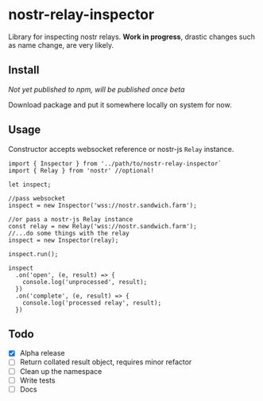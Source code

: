 # nostr-relay-inspector
Library for inspecting nostr relays. **Work in progress**, drastic changes such as name change, are very likely. 

## Install
_Not yet published to npm, will be published once beta_ 

Download package and put it somewhere locally on system for now. 

## Usage
Constructor accepts websocket reference or nostr-js `Relay` instance. 

```
import { Inspector } from '../path/to/nostr-relay-inspector` 
import { Relay } from 'nostr' //optional!

let inspect;

//pass websocket  
inspect = new Inspector('wss://nostr.sandwich.farm');

//or pass a nostr-js Relay instance 
const relay = new Relay('wss://nostr.sandwich.farm');
//...do some things with the relay
inspect = new Inspector(relay);

inspect.run();

inspect
  .on('open', (e, result) => {
    console.log('unprocessed', result);
  })
  .on('complete', (e, result) => {
    console.log('processed relay', result);
  })
```

## Todo 
- [x] Alpha release
- [ ] Return collated result object, requires minor refactor 
- [ ] Clean up the namespace  
- [ ] Write tests 
- [ ] Docs 
